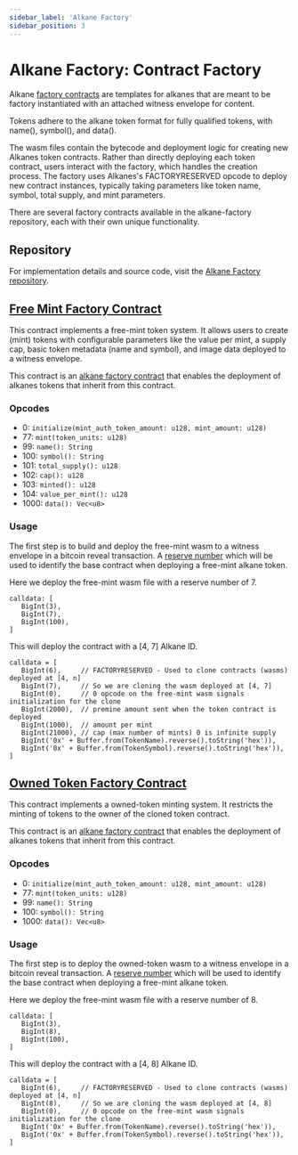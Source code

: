 ```yaml
---
sidebar_label: 'Alkane Factory'
sidebar_position: 3
---
```


# Alkane Factory: Contract Factory

Alkane [factory contracts](https://alkanes.build/docs/learn/alkanes#alkanes-factory-contracts) are templates for alkanes that are meant to be factory instantiated with an attached witness envelope for content.

Tokens adhere to the alkane token format for fully qualified tokens, with name(), symbol(), and data().

The wasm files contain the bytecode and deployment logic for creating new Alkanes token contracts. Rather than directly deploying each token contract, users interact with the factory, which handles the creation process. The factory uses Alkanes's FACTORYRESERVED opcode to deploy new contract instances, typically taking parameters like token name, symbol, total supply, and mint parameters.

There are several factory contracts available in the alkane-factory repository, each with their own unique functionality.

## Repository

For implementation details and source code, visit the [Alkane Factory repository](https://github.com/kungfuflex/alkane-factory).

## [Free Mint Factory Contract](https://github.com/kungfuflex/alkane-factory/blob/master/alkanes/free-mint/src/lib.rs)

This contract implements a free-mint token system. It allows users to create (mint) tokens with configurable parameters like the value per mint, a supply cap, basic token metadata (name and symbol), and image data deployed to a witness envelope.

This contract is an [alkane factory contract](https://alkanes.build/docs/learn/alkanes#alkanes-factory-contracts) that enables the deployment of alkanes tokens that inherit from this contract.

### Opcodes

- 0: `initialize(mint_auth_token_amount: u128, mint_amount: u128)`
- 77: `mint(token_units: u128)`
- 99: `name(): String`
- 100: `symbol(): String`
- 101: `total_supply(): u128`
- 102: `cap(): u128`
- 103: `minted(): u128`
- 104: `value_per_mint(): u128`
- 1000: `data(): Vec<u8>`

### Usage

The first step is to build and deploy the free-mint wasm to a witness envelope in a bitcoin reveal transaction. A [reserve number](https://alkanes.build/docs/developers/contracts-interaction#reserved-call-data-ids) which will be used to identify the base contract when deploying a free-mint alkane token.

Here we deploy the free-mint wasm file with a reserve number of 7.

```
calldata: [
   BigInt(3),
   BigInt(7),
   BigInt(100),
]
```

This will deploy the contract with a [4, 7] Alkane ID.

```
calldata = [
   BigInt(6),     // FACTORYRESERVED - Used to clone contracts (wasms) deployed at [4, n]
   BigInt(7),     // So we are cloning the wasm deployed at [4, 7]
   BigInt(0),     // 0 opcode on the free-mint wasm signals initialization for the clone
   BigInt(2000),  // premine amount sent when the token contract is deployed
   BigInt(1000),  // amount per mint
   BigInt(21000), // cap (max number of mints) 0 is infinite supply
   BigInt('0x' + Buffer.from(TokenName).reverse().toString('hex')),
   BigInt('0x' + Buffer.from(TokenSymbol).reverse().toString('hex')),
]
```

## [Owned Token Factory Contract](https://github.com/kungfuflex/alkane-factory/blob/master/alkanes/owned-token/src/lib.rs)

This contract implements a owned-token minting system. It restricts the minting of tokens to the owner of the cloned token contract.

This contract is an [alkane factory contract](https://alkanes.build/docs/learn/alkanes#alkanes-factory-contracts) that enables the deployment of alkanes tokens that inherit from this contract.

### Opcodes

- 0: `initialize(mint_auth_token_amount: u128, mint_amount: u128)`
- 77: `mint(token_units: u128)`
- 99: `name(): String`
- 100: `symbol(): String`
- 1000: `data(): Vec<u8>`

### Usage

The first step is to deploy the owned-token wasm to a witness envelope in a bitcoin reveal transaction. A [reserve number](https://alkanes.build/docs/developers/contracts-interaction#reserved-call-data-ids) which will be used to identify the base contract when deploying a free-mint alkane token.

Here we deploy the free-mint wasm file with a reserve number of 8.

```
calldata: [
   BigInt(3),
   BigInt(8),
   BigInt(100),
]
```

This will deploy the contract with a [4, 8] Alkane ID.

```
calldata = [
   BigInt(6),     // FACTORYRESERVED - Used to clone contracts (wasms) deployed at [4, n]
   BigInt(8),     // So we are cloning the wasm deployed at [4, 8]
   BigInt(0),     // 0 opcode on the free-mint wasm signals initialization for the clone
   BigInt('0x' + Buffer.from(TokenName).reverse().toString('hex')),
   BigInt('0x' + Buffer.from(TokenSymbol).reverse().toString('hex')),
]
```
